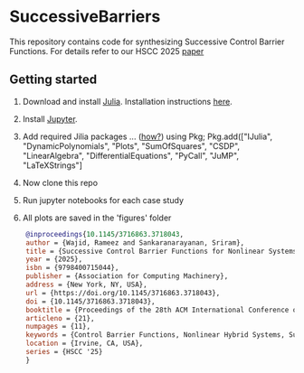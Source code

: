 # SuccessiveBarriers
This repository contains code for synthesizing Successive Control Barrier Functions. For details refer to our HSCC 2025 [paper](https://dl.acm.org/doi/pdf/10.1145/3716863.3718043)
## Getting started
1. Download and install [Julia](https://julialang.org/). Installation instructions [here](https://docs.julialang.org/en/v1/manual/installation/).
2. Install [Jupyter](https://jupyter.org/).
3. Add required Jilia packages ... ([how?](https://docs.julialang.org/en/v1/stdlib/Pkg/))
   using Pkg;
   Pkg.add(["IJulia", "DynamicPolynomials", "Plots", "SumOfSquares", "CSDP", "LinearAlgebra", "DifferentialEquations", "PyCall", "JuMP", "LaTeXStrings"]
   
4. Now clone this repo
5. Run jupyter notebooks for each case study
6. All plots are saved in the 'figures' folder

```bibtex
    @inproceedings{10.1145/3716863.3718043,
    author = {Wajid, Rameez and Sankaranarayanan, Sriram},
    title = {Successive Control Barrier Functions for Nonlinear Systems},
    year = {2025},
    isbn = {9798400715044},
    publisher = {Association for Computing Machinery},
    address = {New York, NY, USA},
    url = {https://doi.org/10.1145/3716863.3718043},
    doi = {10.1145/3716863.3718043},
    booktitle = {Proceedings of the 28th ACM International Conference on Hybrid Systems: Computation and Control},
    articleno = {21},
    numpages = {11},
    keywords = {Control Barrier Functions, Nonlinear Hybrid Systems, Sum Of Squares Programming},
    location = {Irvine, CA, USA},
    series = {HSCC '25}
    }
```
